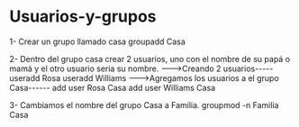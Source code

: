 # Usuarios-y-grupos


1- Crear un grupo llamado casa
groupadd Casa


2- Dentro del grupo casa crear 2 usuarios, uno con el nombre de su papá o mamá y el otro usuario seria su nombre.
--->Creando 2 usuarios-----
useradd Rosa
useradd Williams
--->Agregamos los usuarios a el grupo Casa------
add user Rosa Casa
add user Williams Casa


3- Cambiamos el nombre del grupo Casa a Familia.
groupmod -n Familia Casa
